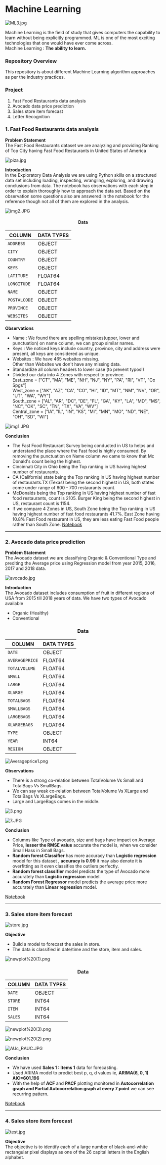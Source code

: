 # Machine Learning
![ML3.jpg](image/ML3.jpg)

Machine Learning is the field of study that gives computers the capability to learn without being explicitly programmed. ML is one of the most exciting technologies that one would have ever come across.<br>
Machine Learning : __The ability to learn.__

### Repository Overview

This repository is about different Machine Learning algorithm approaches as per the industry practices.


### Project

1. Fast Food Restaurants data analysis
2. Avocado data price prediction
3. Sales store item forecast
4. Letter Recognition

### 1. Fast Food Restaurants data analysis

<b>Problem Statement</b><br>
The Fast Food Restaurants dataset we are analyzing and providing Ranking of Top City having Fast Food Restaurants in United States of America<br>

![piza.jpg](image/piza.jpg)

<b>Introduction</b><br>
In the Exploratory Data Analysis we are using Python skills on a structured data set including loading, inspecting, wrangling, exploring, and drawing conclusions from data. The notebook has observations with each step in order to explain thoroughly how to approach the data set. Based on the observation some questions also are answered in the notebook for the reference though not all of them are explored in the analysis.<br>

![img2.JPG](image/img2.JPG)

#### <center>Data
| COLUMN | DATA TYPES |
| --- | --- |
| `ADDRESS`    |    OBJECT|
| `CITY`       |    OBJECT|
| `COUNTRY`    |    OBJECT|
| `KEYS`       |    OBJECT|
| `LATITUDE`   |    FLOAT64|
| `LONGITUDE`  |    FLOAT64|
| `NAME`       |    OBJECT|
| `POSTALCODE` |    OBJECT|
| `PROVINCE`   |    OBJECT|
| `WEBSITES`   |    OBJECT|


<b>Observations</b><br>
* Name : We found there are spelling mistakes(upper, lower and punctuation) on name column, we can group similar names.
* Keys : We noticed keys include country, province, city and address were present, all keys are considered as unique.
* Websites : We have 465 websites missing.<br>
Other than Websites we don't have any missing data.
* Standardize all column headers to lower case (to prevent typos!)
* Divided our data into 4 Zones with respect to province.<br>
East_zone = ["CT", "MA", "ME", "NH", "NJ", "NY", "PA", "RI", "VT", "Co Spgs"]<br>
West_zone = ["AK", "AZ", "CA", "CO", "HI", "ID", "MT", "NM", "NV", "OR", "UT", "WA", "WY"]<br>
South_zone = ["AL", "AR", "DC", "DE", "FL", "GA", "KY", "LA", "MD", "MS", "NC", "OK", "SC", "TN", "TX", "VA", "WV"]<br>
Central_zone = ["IA", "IL", "IN", "KS", "MI", "MN", "MO", "ND", "NE", "OH", "SD", "WI"]<br>

![img1.JPG](image/img1.JPG)

<b>Conclusion</b><br>
* The Fast Food Restaurant Survey being conducted in US to helps and understand the place where the Fast food is highly consumed. By removing the punctuation on Name column we came to know that Mc Donald's count being the highest.
* Cincinnati City in Ohio being the Top ranking in US having highest number of restaurants.
* CA (California) state being the Top ranking in US having highest number of restaurants.TX (Texas) being the second highest in US, both states come under range of 600 - 700 restaurants count.
* McDonalds being the Top ranking in US having highest number of fast food restaurants, count is 2105. Burger King being the second highest in US, restaurant count is 1154.
* If we compare 4 Zones in US, South Zone being the Top ranking in US having highest number of fast food restaurants 41.7%. East Zone having 10.8% Fast Food restaurant in US, they are less eating Fast Food people rather than South Zone.
[Notebook](EDA_RestaurantData.ipynb)
----------------------------------------------------------------

### 2. Avocado data price prediction

<b>Problem Statement</b><br>
The Avocado dataset we are classifying Organic & Conventional Type and prediting the Average price using Regression model from year 2015, 2016, 2017 and 2018 data.  <br>

![avocado.jpg](image/avocado.jpg)

<b>Introduction</b><br>
The Avocado dataset includes consumption of fruit in different regions of USA from 2015 till 2018 years of data.
We have two types of Avocado available
* Organic (Healthy)
* Conventional


### <center>Data
| COLUMN | DATA TYPES |
| --- | --- |
| `DATE`            |   OBJECT |
| `AVERAGEPRICE`    |   FLOAT64 | 
| `TOTALVOLUME`     |   FLOAT64 |
| `SMALL`           |   FLOAT64 |
| `LARGE`           |   FLOAT64 |
| `XLARGE`          |   FLOAT64 |
| `TOTALBAGS`       |   FLOAT64 |
| `SMALLBAGS`       |   FLOAT64 |
| `LARGEBAGS`       |   FLOAT64 |
| `XLARGEBAGS`      |   FLOAT64 |
| `TYPE`            |   OBJECT |
| `YEAR`            |   INT64 |
| `REGION`	         |   OBJECT |

![Averageprice1.png](image/Averageprice1.png)

<b>Observations</b><br>
* There is a strong co-relation between TotalVolume Vs Small and TotalBags Vs SmallBags.
* We can say weak co-relation between TotalVolume Vs XLarge and TotalBags Vs XLargeBags.
* Large and LargeBags comes in the middle.

![3.png](image/3.png)

![7.JPG](image/7.JPG)

<b>Conclusion</b><br>
* Columns like Type of avocado, size and bags have impact on Average Price, __lesser the RMSE value__ accurate the model is, when we consider Small Hass in Small Bags.
* __Random forest Classifier__ has more accuracy than __Logistic regression__ model for this dataset , __accuracy is 0.99__ it may also denote it is overfitting as it even classifies the outliers perfectly.
* __Random forest classifier__ model predicts the type of Avocado more accurately than __Logistic regression__ model.
* __Random Forest Regressor__ model predicts the average price more accurately than __Linear regression__ model.<br>

[Notebook](AvocadoDataset.ipynb)

------------------------------------------------------------------

### 3. Sales store item forecast

![store.jpg](image/store.jpg)

<b>Objective</b><br>
* Build a model to forecast the sales in store.
* The data is classified in date/time and the store, item and sales.

![newplot%20(1).png](image/newplot%20(1).png)

### <center>Data
| COLUMN | DATA TYPES |
| --- | --- |
| `DATE`     |   OBJECT |
| `STORE`    |   INT64 |
| `ITEM`    |   INT64 |
| `SALES`    |   INT64 |

![newplot%20(3).png](image/newplot%20(3).png)

![newplot%20(2).png](image/newplot%20(2).png)

![AUc_RAUC.JPG](image/AUc_RAUC.JPG)

<b>Conclusion</b>
* We have used __Sales 1 : Items 1__ data for forecasting.
* Used ARIMA model to predict best p, q, d values ie, __ARIMA(6, 0, 1) AIC=601.196__
* With the help of __ACF__ and __PACF__ plotting monitored in __Autocorrelation graph and Partial Autocorrelation graph at every 7 point__ we can see recurring pattern.<br>

[Notebook](ARIMAmodelProject.ipynb)

------------------------------------------------------------------

### 4. Sales store item forecast

![test.jpg]()

<b>Objective</b><br>
The objective is to identify each of a large number of black-and-white rectangular pixel displays as one of the 26 capital letters in the English alphabet.
